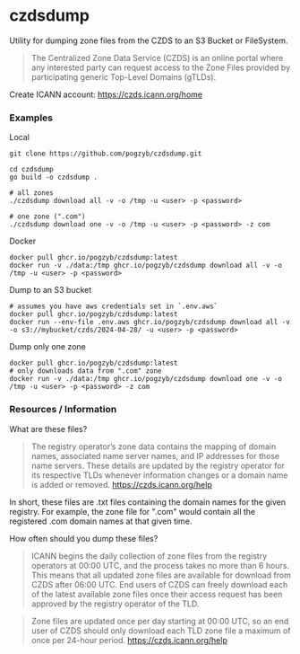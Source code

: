 # czdsdump

Utility for dumping zone files from the CZDS to an S3 Bucket or FileSystem.

> The Centralized Zone Data Service (CZDS) is an online portal where any interested party can request access to the Zone Files provided by participating generic Top-Level Domains (gTLDs).

Create ICANN account: https://czds.icann.org/home

### Examples

Local
```
git clone https://github.com/pogzyb/czdsdump.git

cd czdsdump
go build -o czdsdump .

# all zones
./czdsdump download all -v -o /tmp -u <user> -p <password>

# one zone (".com")
./czdsdump download one -v -o /tmp -u <user> -p <password> -z com
```

Docker
```
docker pull ghcr.io/pogzyb/czdsdump:latest
docker run -v ./data:/tmp ghcr.io/pogzyb/czdsdump download all -v -o /tmp -u <user> -p <password>
```

Dump to an S3 bucket
```
# assumes you have aws credentials set in `.env.aws`
docker pull ghcr.io/pogzyb/czdsdump:latest
docker run --env-file .env.aws ghcr.io/pogzyb/czdsdump download all -v -o s3://mybucket/czds/2024-04-28/ -u <user> -p <password>
```

Dump only one zone
```
docker pull ghcr.io/pogzyb/czdsdump:latest
# only downloads data from ".com" zone
docker run -v ./data:/tmp ghcr.io/pogzyb/czdsdump download one -v -o /tmp -u <user> -p <password> -z com
```

### Resources / Information

What are these files?

> The registry operator’s zone data contains the mapping of domain names, associated name server names, and IP addresses for those name servers. These details are updated by the registry operator for its respective TLDs whenever information changes or a domain name is added or removed. 
> https://czds.icann.org/help

In short, these files are .txt files containing the domain names for the given registry. For example, the zone file for ".com" would contain all the registered .com domain names at that given time.

How often should you dump these files?

>  ICANN begins the daily collection of zone files from the registry operators at 00:00 UTC, and the process takes no more than 6 hours. This means that all updated zone files are available for download from CZDS after 06:00 UTC. End users of CZDS can freely download each of the latest available zone files once their access request has been approved by the registry operator of the TLD.

> Zone files are updated once per day starting at 00:00 UTC, so an end user of CZDS should only download each TLD zone file a maximum of once per 24-hour period. 
> https://czds.icann.org/help
